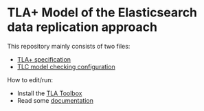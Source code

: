 # TLA+ Model of the Elasticsearch data replication approach

This repository mainly consists of two files:

- [TLA+ specification](elasticsearch.tla)
- [TLC model checking configuration](elasticsearch.toolbox/elasticsearch___model.launch)

How to edit/run:

- Install the [TLA Toolbox](http://research.microsoft.com/en-us/um/people/lamport/tla/toolbox.html)
- Read some [documentation](http://research.microsoft.com/en-us/um/people/lamport/tla/book.html)
